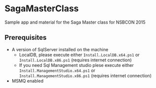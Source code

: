 # SagaMasterClass
Sample app and material for the Saga Master class for NSBCON 2015


## Prerequisites

* A version of SqlServer installed on the machine
   - LocalDB, please execute either `Install.LocalDB.x64.ps1` or `Install.LocalDB.x86.ps1` (requires internet connection)
   - If you need Sql Management studio plese execute either `Install.ManagementStudio.x64.ps1` or  `Install.ManagementStudio.x86.ps1` (requires internet connection)
* MSMQ enabled
